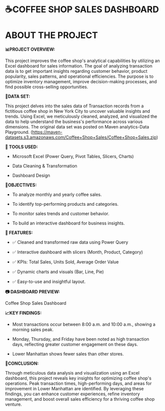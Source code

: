 # **☕COFFEE SHOP SALES DASHBOARD**

# ABOUT THE PROJECT

**📊PROJECT OVERVIEW:**

  This project improves the coffee shop's analytical capabilities by utilizing an Excel dashboard for sales information. The    goal of analyzing transaction data is to get important insights regarding customer behavior, product popularity, sales        patterns, and operational efficiencies. The purpose is to optimize inventory management, improve decision-making processes,   and find possible cross-selling opportunities.


**🔗DATA SET:**

  This project delves into the sales data of Transaction records from a fictitious coffee shop in New York City to uncover      valuable insights and trends. Using Excel, we meticulously cleaned, analyzed, and visualized the data to help understand      the business's performance across various dimensions. The original data set was posted on Maven analytics-Data Playground.    (https://maven-datasets.s3.amazonaws.com/Coffee+Shop+Sales/Coffee+Shop+Sales.zip)


**🧰 TOOLS USED:**

  * Microsoft Excel (Power Query, Pivot Tables, Slicers, Charts)

  * Data Cleaning & Transformation

  * Dashboard Design


**🎯OBJECTIVES:**
   
  * To analyze monthly and yearly coffee sales.

  * To identify top-performing products and categories.

  * To monitor sales trends and customer behavior.

  * To build an interactive dashboard for business insights.


**📌 FEATURES:**
  * ✅ Cleaned and transformed raw data using Power Query

  * ✅ Interactive dashboard with slicers (Month, Product, Category)

  * ✅ KPIs: Total Sales, Units Sold, Average Order Value

  * ✅ Dynamic charts and visuals (Bar, Line, Pie)

  * ✅ Easy-to-use and insightful layout.


**📷 DASHBOARD PREVIEW:**

  Coffee Shop Sales Dashboard




**📈KEY FINDINGS:**

  * Most transactions occur between 8:00 a.m. and 10:00 a.m., showing a morning sales peak.

  * Monday, Thursday, and Friday have been noted as high transaction days, reflecting greater customer engagement on these days.

  * Lower Manhattan shows fewer sales than other stores.

**🚀CONCLUSION:**

  Through meticulous data analysis and visualization using an Excel dashboard, this project reveals key insights for            optimizing coffee shop's operations. Peak transaction times, high-performing days, and areas for improvement in Lower    Manhattan are identified. By leveraging these findings, you can enhance customer experiences, refine inventory management,    and boost overall sales efficiency for a thriving coffee shop venture.
